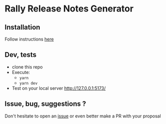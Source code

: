# Rally Release Notes Generator

## Installation
Follow instructions [here](https://rally-rn.bossaer.eu/)

## Dev, tests
- clone this repo
- Execute:
    - `yarn`
    - `yarn dev`
- Test on your local server http://127.0.0.1:5173/

## Issue, bug, suggestions ?
Don't hesitate to open an [issue](https://github.com/olibos/rally-release-notes/issues/new) or even better make a PR with your proposal